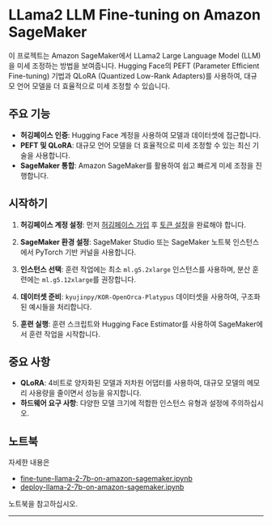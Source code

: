 # LLama2 LLM Fine-tuning on Amazon SageMaker

이 프로젝트는 Amazon SageMaker에서 LLama2 Large Language Model (LLM)을 미세 조정하는 방법을 보여줍니다. Hugging Face의 PEFT (Parameter Efficient Fine-tuning) 기법과 QLoRA (Quantized Low-Rank Adapters)를 사용하여, 대규모 언어 모델을 더 효율적으로 미세 조정할 수 있습니다.

## 주요 기능

- **허깅페이스 인증**: Hugging Face 계정을 사용하여 모델과 데이터셋에 접근합니다.
- **PEFT 및 QLoRA**: 대규모 언어 모델을 더 효율적으로 미세 조정할 수 있는 최신 기술을 사용합니다.
- **SageMaker 통합**: Amazon SageMaker를 활용하여 쉽고 빠르게 미세 조정을 진행합니다.

## 시작하기

1. **허깅페이스 계정 설정**: 먼저 [허깅페이스 가입](https://huggingface.co/join) 후 [토큰 설정](https://huggingface.co/settings/tokens)을 완료해야 합니다.

2. **SageMaker 환경 설정**: SageMaker Studio 또는 SageMaker 노트북 인스턴스에서 PyTorch 기반 커널을 사용합니다.

3. **인스턴스 선택**: 훈련 작업에는 최소 `ml.g5.2xlarge` 인스턴스를 사용하며, 분산 훈련에는 `ml.g5.12xlarge`를 권장합니다.

4. **데이터셋 준비**: `kyujinpy/KOR-OpenOrca-Platypus` 데이터셋을 사용하여, 구조화된 예시들을 처리합니다.

5. **훈련 실행**: 훈련 스크립트와 Hugging Face Estimator를 사용하여 SageMaker에서 훈련 작업을 시작합니다.

## 중요 사항

- **QLoRA**: 4비트로 양자화된 모델과 저차원 어댑터를 사용하여, 대규모 모델의 메모리 사용량을 줄이면서 성능을 유지합니다.
- **하드웨어 요구 사항**: 다양한 모델 크기에 적합한 인스턴스 유형과 설정에 주의하십시오.

## 노트북

자세한 내용은 
* [fine-tune-llama-2-7b-on-amazon-sagemaker.ipynb](https://github.com/didhd/llama2-finetuning-deploy/blob/main/fine-tune-llama-2-7b-on-amazon-sagemaker.ipynb)
* [deploy-llama-2-7b-on-amazon-sagemaker.ipynb](https://github.com/didhd/llama2-finetuning-deploy/blob/main/deploy-llama-2-7b-on-amazon-sagemaker.ipynb)
  
노트북을 참고하십시오.

---

